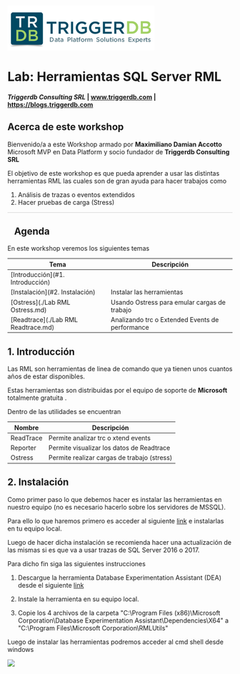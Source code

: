 
![](Images/Triggerdblogo.png)

# Lab: Herramientas SQL Server RML

#### <i>Triggerdb Consulting SRL</i> | www.triggerdb.com | https://blogs.triggerdb.com

## Acerca de este workshop

Bienvenido/a a este Workshop armado por **Maximiliano Damian Accotto** Microsoft MVP en Data Platform y socio fundador de **Triggerdb Consulting SRL**

El objetivo de este workshop es que pueda aprender a usar las distintas herramientas RML las cuales son de gran ayuda para hacer trabajos como

1. Análisis de trazas o eventos extendidos
2. Hacer pruebas de carga (Stress)



<p style="border-bottom: 1px solid lightgrey;"></p>
<h2><img style="float: left; margin: 0px 15px 15px 0px;" raw=true"><b>     Agenda</b></h2>

En este workshop veremos los siguientes temas

| Tema                                | Descripción                                     |
| ----------------------------------- | ----------------------------------------------- |
| [Introducción](#1. Introducción)    |                                                 |
| [Instalación](#2. Instalación)      | Instalar las herramientas                       |
| [Ostress](./Lab RML Ostress.md)     | Usando Ostress para emular cargas de trabajo    |
| [Readtrace](./Lab RML Readtrace.md) | Analizando trc o Extended Events de performance |



## 1. Introducción

Las RML son herramientas de linea de comando que ya tienen unos cuantos años de estar disponibles.

Estas herramientas son distribuidas por el equipo de soporte de **Microsoft**  totalmente gratuita .

Dentro de las utilidades se encuentran

| Nombre    | Descripción                                 |
| --------- | ------------------------------------------- |
| ReadTrace | Permite analizar trc o xtend events         |
| Reporter  | Permite visualizar los datos de Readtrace   |
| Ostress   | Permite realizar cargas de trabajo (stress) |

## 2. Instalación

Como primer paso lo que debemos hacer es instalar las herramientas en nuestro equipo (no es necesario hacerlo sobre los servidores de MSSQL).

Para ello lo que haremos primero es acceder al siguiente [link](https://www.microsoft.com/en-us/download/details.aspx?id=4511) e instalarlas en tu equipo local.

Luego de hacer dicha instalación se recomienda hacer una actualización de las mismas si es que va a usar trazas de SQL Server 2016 o 2017.

Para dicho fin siga las siguientes instrucciones

1. Descargue la herramienta Database Experimentation Assistant (DEA) desde el siguiente [link]( https://www.microsoft.com/en-us/download/details.aspx?id=54090) 

2. Instale la herramienta en su equipo local.
3. Copie los 4 archivos de la carpeta "C:\Program Files (x86)\Microsoft Corporation\Database Experimentation Assistant\Dependencies\X64" a "C:\Program Files\Microsoft Corporation\RMLUtils"



Luego de instalar las herramientas podremos acceder al cmd shell desde windows

![](Images/01-install.GIF)


